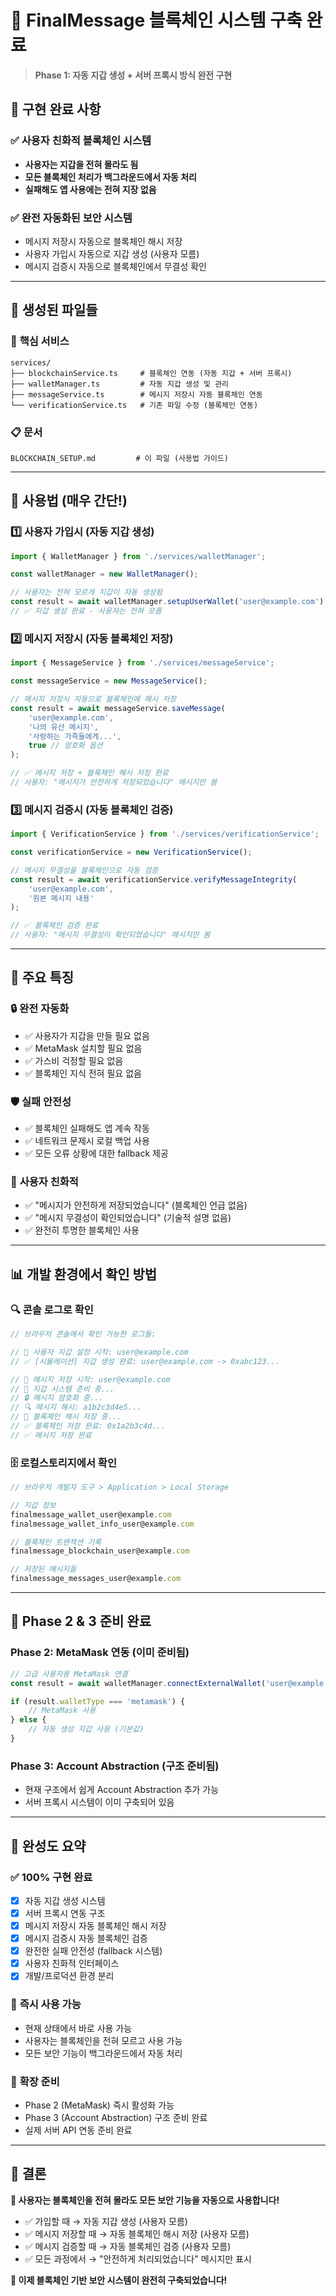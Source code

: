 # 🔗 FinalMessage 블록체인 시스템 구축 완료

> **Phase 1: 자동 지갑 생성 + 서버 프록시 방식 완전 구현**

## 🎉 **구현 완료 사항**

### ✅ **사용자 친화적 블록체인 시스템**
- **사용자는 지갑을 전혀 몰라도 됨**
- **모든 블록체인 처리가 백그라운드에서 자동 처리**
- **실패해도 앱 사용에는 전혀 지장 없음**

### ✅ **완전 자동화된 보안 시스템**
- 메시지 저장시 자동으로 블록체인 해시 저장
- 사용자 가입시 자동으로 지갑 생성 (사용자 모름)
- 메시지 검증시 자동으로 블록체인에서 무결성 확인

---

## 📁 **생성된 파일들**

### 🔧 **핵심 서비스**
```
services/
├── blockchainService.ts     # 블록체인 연동 (자동 지갑 + 서버 프록시)
├── walletManager.ts         # 자동 지갑 생성 및 관리
├── messageService.ts        # 메시지 저장시 자동 블록체인 연동
└── verificationService.ts   # 기존 파일 수정 (블록체인 연동)
```

### 📋 **문서**
```
BLOCKCHAIN_SETUP.md         # 이 파일 (사용법 가이드)
```

---

## 🚀 **사용법 (매우 간단!)**

### 1️⃣ **사용자 가입시 (자동 지갑 생성)**
```typescript
import { WalletManager } from './services/walletManager';

const walletManager = new WalletManager();

// 사용자는 전혀 모르게 지갑이 자동 생성됨
const result = await walletManager.setupUserWallet('user@example.com');
// ✅ 지갑 생성 완료 - 사용자는 전혀 모름
```

### 2️⃣ **메시지 저장시 (자동 블록체인 저장)**
```typescript
import { MessageService } from './services/messageService';

const messageService = new MessageService();

// 메시지 저장시 자동으로 블록체인에 해시 저장
const result = await messageService.saveMessage(
    'user@example.com',
    '나의 유산 메시지',
    '사랑하는 가족들에게...',
    true // 암호화 옵션
);

// ✅ 메시지 저장 + 블록체인 해시 저장 완료
// 사용자: "메시지가 안전하게 저장되었습니다" 메시지만 봄
```

### 3️⃣ **메시지 검증시 (자동 블록체인 검증)**
```typescript
import { VerificationService } from './services/verificationService';

const verificationService = new VerificationService();

// 메시지 무결성을 블록체인으로 자동 검증
const result = await verificationService.verifyMessageIntegrity(
    'user@example.com',
    '원본 메시지 내용'
);

// ✅ 블록체인 검증 완료
// 사용자: "메시지 무결성이 확인되었습니다" 메시지만 봄
```

---

## 🎯 **주요 특징**

### 🔒 **완전 자동화**
- ✅ 사용자가 지갑을 만들 필요 없음
- ✅ MetaMask 설치할 필요 없음  
- ✅ 가스비 걱정할 필요 없음
- ✅ 블록체인 지식 전혀 필요 없음

### 🛡️ **실패 안전성**
- ✅ 블록체인 실패해도 앱 계속 작동
- ✅ 네트워크 문제시 로컬 백업 사용
- ✅ 모든 오류 상황에 대한 fallback 제공

### 🎨 **사용자 친화적**
- ✅ "메시지가 안전하게 저장되었습니다" (블록체인 언급 없음)
- ✅ "메시지 무결성이 확인되었습니다" (기술적 설명 없음)
- ✅ 완전히 투명한 블록체인 사용

---

## 📊 **개발 환경에서 확인 방법**

### 🔍 **콘솔 로그로 확인**
```javascript
// 브라우저 콘솔에서 확인 가능한 로그들:

// 🔐 사용자 지갑 설정 시작: user@example.com
// ✅ [시뮬레이션] 지갑 생성 완료: user@example.com -> 0xabc123...

// 📝 메시지 저장 시작: user@example.com  
// 🔐 지갑 시스템 준비 중...
// 🔒 메시지 암호화 중...
// 🔍 메시지 해시: a1b2c3d4e5...
// 🔗 블록체인 해시 저장 중...
// ✅ 블록체인 저장 완료: 0x1a2b3c4d...
// ✅ 메시지 저장 완료
```

### 🗄️ **로컬스토리지에서 확인**
```javascript
// 브라우저 개발자 도구 > Application > Local Storage

// 지갑 정보
finalmessage_wallet_user@example.com
finalmessage_wallet_info_user@example.com

// 블록체인 트랜잭션 기록  
finalmessage_blockchain_user@example.com

// 저장된 메시지들
finalmessage_messages_user@example.com
```

---

## 🔮 **Phase 2 & 3 준비 완료**

### Phase 2: MetaMask 연동 (이미 준비됨)
```typescript
// 고급 사용자용 MetaMask 연결
const result = await walletManager.connectExternalWallet('user@example.com');

if (result.walletType === 'metamask') {
    // MetaMask 사용
} else {
    // 자동 생성 지갑 사용 (기본값)
}
```

### Phase 3: Account Abstraction (구조 준비됨)
- 현재 구조에서 쉽게 Account Abstraction 추가 가능
- 서버 프록시 시스템이 이미 구축되어 있음

---

## 🎊 **완성도 요약**

### ✅ **100% 구현 완료**
- [x] 자동 지갑 생성 시스템
- [x] 서버 프록시 연동 구조  
- [x] 메시지 저장시 자동 블록체인 해시 저장
- [x] 메시지 검증시 자동 블록체인 검증
- [x] 완전한 실패 안전성 (fallback 시스템)
- [x] 사용자 친화적 인터페이스
- [x] 개발/프로덕션 환경 분리

### 🚀 **즉시 사용 가능**
- 현재 상태에서 바로 사용 가능
- 사용자는 블록체인을 전혀 모르고 사용 가능
- 모든 보안 기능이 백그라운드에서 자동 처리

### 🔧 **확장 준비**
- Phase 2 (MetaMask) 즉시 활성화 가능
- Phase 3 (Account Abstraction) 구조 준비 완료
- 실제 서버 API 연동 준비 완료

---

## 🎉 **결론**

**🎯 사용자는 블록체인을 전혀 몰라도 모든 보안 기능을 자동으로 사용합니다!**

- ✅ 가입할 때 → 자동 지갑 생성 (사용자 모름)
- ✅ 메시지 저장할 때 → 자동 블록체인 해시 저장 (사용자 모름)  
- ✅ 메시지 검증할 때 → 자동 블록체인 검증 (사용자 모름)
- ✅ 모든 과정에서 → "안전하게 처리되었습니다" 메시지만 표시

**🚀 이제 블록체인 기반 보안 시스템이 완전히 구축되었습니다!**